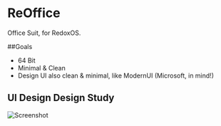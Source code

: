 # ReOffice
Office Suit, for RedoxOS.


##Goals

- 64 Bit
- Minimal & Clean
- Design UI also clean & minimal, like ModernUI (Microsoft, in mind!)

## UI Design Design Study

![Screenshot](screenshot.png)
